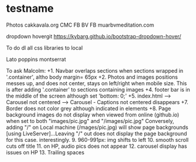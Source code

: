 # testname

Photos
cakkavala.org
CMC FB
BV FB 
muarbvmeditation.com

dropdown hovergit 
https://kybarg.github.io/bootstrap-dropdown-hover/

To do
dl all css libraries to local

Lato
poppins
montserrat

To ask Malcolm:
+1. Navbar overlaps sections when sections wrapped in '.container', altho body margin= 65px
+2. Photos and images positions messes up, and does not center, stays on left/right when mobile size. This is after adding '.container' to sections containing images
+4. footer bar is in the middle of the screen although set 'bottom: 0;'
+5. index.html 
   --> Carousel not centered
   --> Carousel - Captions not centered disappears
+7. Border does not color grey although indicated in elements
+8. Page background images do not display when viewed from online (github.io) when set to both "images/pic.jpg" and "/images/pic.jpg"
    Conversely, adding "/" on Local machine (/mages/pic.jpg) will show page backgrounds [using LiveServer]...Leaving "/" out does not display the page background for this case. interestingly. 
9. 960-991px: img shifts to left
10. smooth scroll cuts off title
11. on HP, audio pics does not appear
12. carousel display has issues on HP
13. Trailing spaces